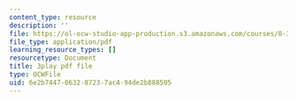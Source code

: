 ```yaml
---
content_type: resource
description: ''
file: https://ol-ocw-studio-app-production.s3.amazonaws.com/courses/8-333-statistical-mechanics-i-statistical-mechanics-of-particles-fall-2013/6e2b7447063287237ac494de2b888505_QmV7FOXijMo.pdf
file_type: application/pdf
learning_resource_types: []
resourcetype: Document
title: 3play pdf file
type: OCWFile
uid: 6e2b7447-0632-8723-7ac4-94de2b888505
---
```

